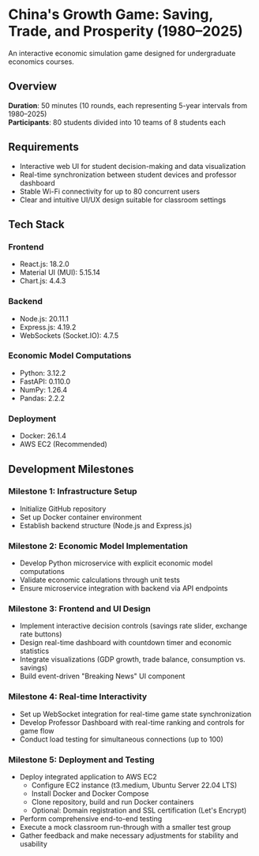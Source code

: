 # China's Growth Game: Saving, Trade, and Prosperity (1980–2025)

An interactive economic simulation game designed for undergraduate economics courses.

## Overview
**Duration**: 50 minutes (10 rounds, each representing 5-year intervals from 1980–2025)  
**Participants**: 80 students divided into 10 teams of 8 students each

## Requirements
- Interactive web UI for student decision-making and data visualization
- Real-time synchronization between student devices and professor dashboard
- Stable Wi-Fi connectivity for up to 80 concurrent users
- Clear and intuitive UI/UX design suitable for classroom settings

## Tech Stack

### Frontend
- React.js: 18.2.0
- Material UI (MUI): 5.15.14
- Chart.js: 4.4.3

### Backend
- Node.js: 20.11.1
- Express.js: 4.19.2
- WebSockets (Socket.IO): 4.7.5

### Economic Model Computations
- Python: 3.12.2
- FastAPI: 0.110.0
- NumPy: 1.26.4
- Pandas: 2.2.2

### Deployment
- Docker: 26.1.4
- AWS EC2 (Recommended)

## Development Milestones

### Milestone 1: Infrastructure Setup
- Initialize GitHub repository
- Set up Docker container environment
- Establish backend structure (Node.js and Express.js)

### Milestone 2: Economic Model Implementation
- Develop Python microservice with explicit economic model computations
- Validate economic calculations through unit tests
- Ensure microservice integration with backend via API endpoints

### Milestone 3: Frontend and UI Design
- Implement interactive decision controls (savings rate slider, exchange rate buttons)
- Design real-time dashboard with countdown timer and economic statistics
- Integrate visualizations (GDP growth, trade balance, consumption vs. savings)
- Build event-driven "Breaking News" UI component

### Milestone 4: Real-time Interactivity
- Set up WebSocket integration for real-time game state synchronization
- Develop Professor Dashboard with real-time ranking and controls for game flow
- Conduct load testing for simultaneous connections (up to 100)

### Milestone 5: Deployment and Testing
- Deploy integrated application to AWS EC2
  - Configure EC2 instance (t3.medium, Ubuntu Server 22.04 LTS)
  - Install Docker and Docker Compose
  - Clone repository, build and run Docker containers
  - Optional: Domain registration and SSL certification (Let's Encrypt)
- Perform comprehensive end-to-end testing
- Execute a mock classroom run-through with a smaller test group
- Gather feedback and make necessary adjustments for stability and usability

